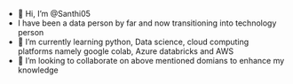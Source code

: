 - 👋 Hi, I’m @Santhi05
- I have been a data person by far and now transitioning into technology person
- 🌱 I’m currently learning python, Data science, cloud computing platforms namely google colab, Azure databricks and AWS
- 💞️ I’m looking to collaborate on above mentioned domians to enhance my knowledge

<!---
Santhi05/Santhi05 is a ✨ special ✨ repository because its `README.md` (this file) appears on your GitHub profile.
You can click the Preview link to take a look at your changes.
--->
